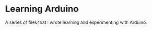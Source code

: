 Learning Arduino
================

A series of files that I wrote learning and experimenting with Arduino.
